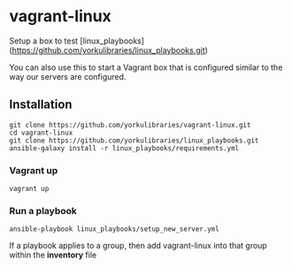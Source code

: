 # vagrant-linux
Setup a box to test [linux_playbooks] (https://github.com/yorkulibraries/linux_playbooks.git)

You can also use this to start a Vagrant box that is configured similar to the way our servers are configured.

## Installation
```
git clone https://github.com/yorkulibraries/vagrant-linux.git
cd vagrant-linux
git clone https://github.com/yorkulibraries/linux_playbooks.git
ansible-galaxy install -r linux_playbooks/requirements.yml 
```

### Vagrant up
```
vagrant up
```

### Run a playbook
```
ansible-playbook linux_playbooks/setup_new_server.yml
```

If a playbook applies to a group, then add vagrant-linux into that group within the **inventory** file
